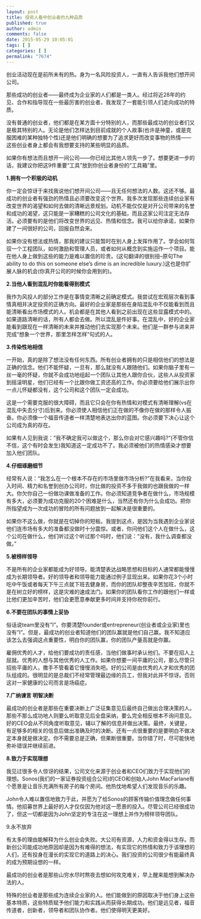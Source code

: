 ```yaml
---
layout: post
title: 投资人看中创业者的九种品质
published: true
author: admin
comments: false
date: 2015-05-29 10:05:01
tags: [ ]
categories: [ ]
permalink: "7674"
---
```



创业活动现在是前所未有的热。身为一名风险投资人，一直有人告诉我他们想开间公司。

那些成功的创业者——最终成为企业家的人们都是一类人。经过将近28年的约见、合作和指导现在一些最厉害的创业者，我发现了一套能引领人们走向成功的特质。

没有普通的创业者，他们都是在某方面十分特别的人，而那些最成功的创业者们又是极其特别的人。无论是他们怎样达到目前成就的个人故事(也许是神童，或是克服困难的某种独特个性)还是他们明确的想要为了追求更好而改变事物的热情——这些创业者身上都会有我想要支持的某些明显的品质。

如果你有想法而且想开一间公司——你已经比其他人领先一步了。想要更进一步的话，我建议你把这9件重要“工具”放到你创业者身份的“工具箱”里。

**1.拥有一个积极的动机**

你一定会惊讶于来找我说他们想开间公司——且无任何想法的人数。这还不够。最成功的创业者有强劲的热情且必须要改变这个世界。我多次发现那些连续创业家有改变世界的渴望和如何去做的清晰远景规划。动机不能仅仅是对开公司带来的名誉和成功的渴望，这只能是一家糟糕的公司文化的基础，而且这家公司注定无法存活。必须要有的是他们将改变世界的远见、热情和信念。我可以给你承诺，如果你建了一间很好的公司，回报自然会来。

如果你没有想法或热情，那我的建议只能暂时在别人身上发挥作用了。学会如何驾驭一个工程团队，如何激励和管理人员，或者如何从概念到实施运作一个项目。能在他人身上做到这些的能力是难以置信的珍贵。(这句翻译的很别扭&#8211;原句The ability to do this on someone else’s dime is an incredible luxury.)这也是你扩展人脉的机会(你真开公司的时候你会用到的)。

**2.当他人看到混乱时你能看得到模式**

我作为风投人的部分工作是在事情变清晰之前确定模式。我尝试在宏观层次看到事情真相并决定投资的正确方向。最好的企业家是那些在身陷混乱中不仅能看到而且能清晰看出市场模式的人。机会都是在其他人看到之前出现在这些显露模式中的。如果道路清晰的话，所有人都会去做。所以混乱是件好事。在混乱中，好的企业家能看到跟现在一样清晰的未来并推动他们去实现那个未来。他们是一群参与进来并完成“想象一个世界，那里怎样怎样“句式的人。

**3.传染性地相信**

一开始，真的是除了想法没有任何东西。所有创业者拥有的只是相信他们的想法是正确的信念。他们不能怀疑，一旦有，那么就没有人跟随他们。如果你脑子里有一丝一毫的怀疑，你就不会成功地组起一个团队让其他人跟你合伙，这些人从投资家到摇滚明星，他们已经有一个比跟你做工资还高的工作。你必须要给他们展示出你一点儿怀疑都没有，这个公司和这个团队一定会成功。

这是一个需要克服的很大障碍，而且它只会在你有热情和对模式有清晰理解(vs在混乱中失去分寸)后到来。你必须使人相信他们正在做的不像你在做的那样令人振奋。你必须像一个福音传道者一样清楚地表达出你的蓝图。你必须要下决心让这个公司成为真的存在。

如果有人见到我说：”我不确定我可以做这个，那么你会对它感兴趣吗?“(不管你信不信，这个有时会发生)我知道这一定成功不了。我必须被他们的热情感染才想要加入他们团队。

**4.仔细琢磨细节**

经常有人说：“我怎么在一个根本不存在的市场里做市场分析?”在我看来，当你投入时间、精力和名誉到创办公司时，你比做的投资不多于我做的也跟我做的一样大。你欠你自己一份做功课做准备的工作。你必须知道竞争者在做什么，市场规模有多大，必须要为成功克服的20个困难是什么，当然还有你为什么会成功。把你所指望成为一次成功的冒险的所有问题放到一起解决是很重要的。

如果你不这么做，你就是在切掉你的短板。我提到这点，是因为当我遇到企业家说他们连市场有多大的准备都没做时十分震惊。或者，你问他们这个人在做什么，这个公司在做什么，他们听过这个听过那个吗时，他们说：“没有，我什么调查都没做。”

**5.被榜样领导**

不是所有的企业家都能成为好领导。能清楚表达战略思想和目标的人通常都能慢慢成为长期领导者。好的领导者和领导能力能通过例子显现出来。如果你花3个小时吃中午饭或者每天下午三点就下班去健身房，而你的团队却整夜辛苦加班，你就不是在树立好的榜样，这是灾难的速成法门。如果你的团队看你工作的跟他们一样或比他们更加辛苦时，他们会更愿意奉献更多时间并支持你祝你前行。

**6.不要在团队的事情上妥协**

俗话说team里没有&#8221;I&#8221;。你要清楚founder或entrepreneur(创业者或企业家)里也没有&#8221;I&#8221;。但是，最成功的创业者知道他们的团队赢就是他们自己赢。我不知道应该怎么去强调这点重要性，明白你的团队赢，你的团队产量高就是你赢。

雇佣优秀的人才，给他们要成功的责任感，当他们做事时承认他们。不要在招人上屈就。优秀的人想与其他优秀的人工作。如果你想要一间平庸的公司，那么尽管只招些平庸的人，撒手不管看着它慢慢消失吧。好的公司是由优秀的人才和优秀的团队组成的。很明显的是总裁们不经常管理最边缘的员工，但我对此并不惊讶。否则这对一家健康的公司而言是场癌症。

**7.广纳谏言 明智决断**

最成功的创业者是那些在重要决断上广泛征集意见后最终自己做出合理决策的人。那些不那么成功地人则要么听取意见后全盘采纳，要么完全相反根本不询问意见。好的CEO会从不同角度听取意见，辅以了解的信息并做出决策。最终，关键是，有足够多的相关的信息后做出准确及时的决断。还有一点很重要的是要明白不做决定本身就是做决定。你不需要总是正确，但果断很重要。当你错了时，尽可能快地弥补错误并继续前进。

**8.致力于实现理想**

我见过很多令人惊讶的结果，公司文化来源于创业者和CEO们致力于实现他们的理想。Sonos(我们的一家证券投资组合公司)的CEO和创始人John MacFarlane有个愿景是让音乐充满所有房子的每个房间。他热忱地希望人们发现音乐的乐趣。

John令人难以置信地致力于此，并愿为了给Sonos的顾客传输价值理念做任何事情。他招募世界上最好的人才仅仅因为他对这一愿景的投入。尽管公司已经很成功了，但这一切都是因为John坚定的专注在这一理想上并作为榜样领导团队。

9.永不放弃

有太多的理由能解释为什么创业会失败。大公司有资源，人力和资金得以生存。而新创公司能成功地原因却是因为有难得的想法，有实现它的热情和致力于该理想的人们，还有投身在漫长的实现它的道路上的决心。我们投资的公司很少有能最终真的成为预期设想的一样。

最成功的创业者是那些山穷水尽时熬夜去想如何攻克难关，早上醒来能想到解决办法的人。

特殊的创业者是那些成为连续企业家的人。他们能做到的原因取决于他们身上这些基本特质，这些特质赋予他们能力和实践从而获得长期成功。他们是远见者，福音传道者，创新者，领导者和团队协作者。他们使得明天更美好。